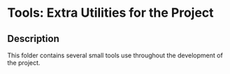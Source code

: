 # Tools: Extra Utilities for the Project

## Description

This folder contains several small tools use throughout the development of the project.
